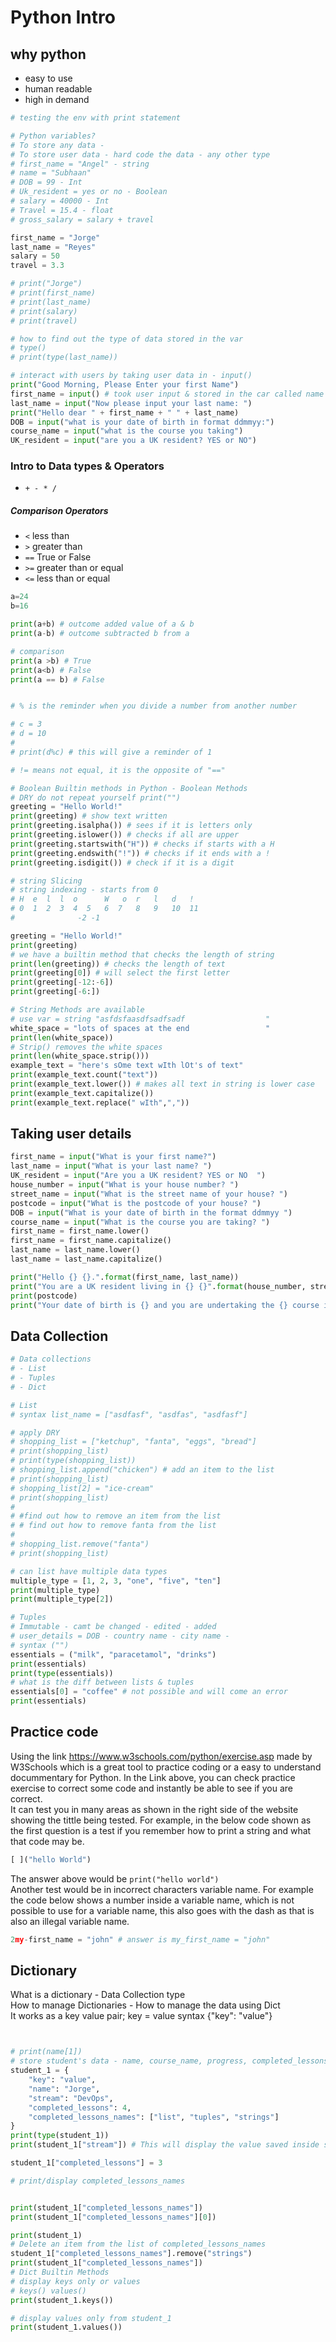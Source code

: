 # Python Intro
## why python
- easy to use
- human readable
- high in demand

```python
# testing the env with print statement

# Python variables?
# To store any data -
# To store user data - hard code the data - any other type
# first_name = "Angel" - string
# name = "Subhaan"
# DOB = 99 - Int
# Uk_resident = yes or no - Boolean
# salary = 40000 - Int
# Travel = 15.4 - float
# gross_salary = salary + travel

first_name = "Jorge"
last_name = "Reyes"
salary = 50
travel = 3.3

# print("Jorge")
# print(first_name)
# print(last_name)
# print(salary)
# print(travel)

# how to find out the type of data stored in the var
# type()
# print(type(last_name))

# interact with users by taking user data in - input()
print("Good Morning, Please Enter your first Name")
first_name = input() # took user input & stored in the car called name
last_name = input("Now please input your last name: ")
print("Hello dear " + first_name + " " + last_name)
DOB = input("what is your date of birth in format ddmmyy:")
course_name = input("what is the course you taking")
UK_resident = input("are you a UK resident? YES or NO")
```

### Intro to Data types & Operators
- `+ - * /`

##### Comparison Operators
- `<` less than
- `>` greater than
- `==` True or False
- `>=` greater than or equal 
- `<=` less than or equal

```python
a=24
b=16

print(a+b) # outcome added value of a & b
print(a-b) # outcome subtracted b from a

# comparison
print(a >b) # True
print(a<b) # False
print(a == b) # False
```
```python

# % is the reminder when you divide a number from another number

# c = 3
# d = 10
#
# print(d%c) # this will give a reminder of 1

# != means not equal, it is the opposite of "=="

# Boolean Builtin methods in Python - Boolean Methods
# DRY do not repeat yourself print("")
greeting = "Hello World!"
print(greeting) # show text written
print(greeting.isalpha()) # sees if it is letters only
print(greeting.islower()) # checks if all are upper
print(greeting.startswith("H")) # checks if starts with a H
print(greeting.endswith("!")) # checks if it ends with a !
print(greeting.isdigit()) # check if it is a digit

# string Slicing
# string indexing - starts from 0
# H  e  l  l  o      W   o  r   l   d   !
# 0  1  2  3  4  5   6  7   8   9   10  11
#              -2 -1

greeting = "Hello World!"
print(greeting)
# we have a builtin method that checks the length of string
print(len(greeting)) # checks the length of text
print(greeting[0]) # will select the first letter
print(greeting[-12:-6])
print(greeting[-6:])

# String Methods are available
# use var = string "asfdsfaasdfsadfsadf                  "
white_space = "lots of spaces at the end                 "
print(len(white_space))
# Strip() removes the white spaces
print(len(white_space.strip()))
example_text = "here's sOme text wIth lOt's of text"
print(example_text.count("text"))
print(example_text.lower()) # makes all text in string is lower case
print(example_text.capitalize())
print(example_text.replace(" wIth",","))
```
## Taking user details

```python
first_name = input("What is your first name?")
last_name = input("What is your last name? ")
UK_resident = input("Are you a UK resident? YES or NO  ")
house_number = input("What is your house number? ")
street_name = input("What is the street name of your house? ")
postcode = input("What is the postcode of your house? ")
DOB = input("What is your date of birth in the format ddmmyy ")
course_name = input("What is the course you are taking? ")
first_name = first_name.lower()
first_name = first_name.capitalize()
last_name = last_name.lower()
last_name = last_name.capitalize()

print("Hello {} {}.".format(first_name, last_name))
print("You are a UK resident living in {} {}".format(house_number, street_name))
print(postcode)
print("Your date of birth is {} and you are undertaking the {} course in Sparta Global".format(DOB, course_name))

```
## Data Collection

```python
# Data collections
# - List
# - Tuples
# - Dict

# List
# syntax list_name = ["asdfasf", "asdfas", "asdfasf"]

# apply DRY
# shopping_list = ["ketchup", "fanta", "eggs", "bread"]
# print(shopping_list)
# print(type(shopping_list))
# shopping_list.append("chicken") # add an item to the list
# print(shopping_list)
# shopping_list[2] = "ice-cream"
# print(shopping_list)
#
# #find out how to remove an item from the list
# # find out how to remove fanta from the list
#
# shopping_list.remove("fanta")
# print(shopping_list)

# can list have multiple data types
multiple_type = [1, 2, 3, "one", "five", "ten"]
print(multiple_type)
print(multiple_type[2])

# Tuples
# Immutable - camt be changed - edited - added
# user_details = DOB - country name - city name -
# syntax ("")
essentials = ("milk", "paracetamol", "drinks")
print(essentials)
print(type(essentials))
# what is the diff between lists & tuples
essentials[0] = "coffee" # not possible and will come an error
print(essentials) 
```
## Practice code

Using the link https://www.w3schools.com/python/exercise.asp made by W3Schools which is a great tool to practice coding or a easy to understand docummentary for Python. In the Link above, you can check practice exercise to correct some code and instantly be able to see if you are correct.
<br/> It can test you in many areas as shown in the right side of the website showing the tittle being tested. For example, in the below code shown as the first question is a test if you remember how to print a string and what that code may be.
```python
[ ]("hello World")
```
The answer above would be `print("hello world")`
<br/> Another test would be in incorrect characters variable name. For example the code below shows a number inside a variable name, which is not possible to use for a variable name, this also goes with the dash as that is also an illegal variable name.
```python
2my-first_name = "john" # answer is my_first_name = "john"
```
## Dictionary

What is a dictionary - Data Collection type <br/>
How to manage Dictionaries - How to manage the data using Dict
<br/>It works as a key value pair; key = value
syntax {"key": "value"}
```python


# print(name[1])
# store student's data - name, course_name, progress, completed_lessons
student_1 = {
    "key": "value",
    "name": "Jorge",
    "stream": "DevOps",
    "completed_lessons": 4,
    "completed_lessons_names": ["list", "tuples", "strings"]
}
print(type(student_1))
print(student_1["stream"]) # This will display the value saved inside stream

student_1["completed_lessons"] = 3

# print/display completed_lessons_names


print(student_1["completed_lessons_names"])
print(student_1["completed_lessons_names"][0])

print(student_1)
# Delete an item from the list of completed_lessons_names
student_1["completed_lessons_names"].remove("strings")
print(student_1["completed_lessons_names"])
# Dict Builtin Methods
# display keys only or values
# keys() values()
print(student_1.keys())

# display values only from student_1
print(student_1.values())
```
